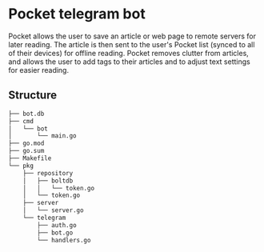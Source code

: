 # Pocket telegram bot
Pocket allows the user to save an article or web page to remote servers for later reading. The article is then sent to the user's Pocket list (synced to all of their devices) for offline reading. Pocket removes clutter from articles, and allows the user to add tags to their articles and to adjust text settings for easier reading.

## Structure
```bash
├── bot.db
├── cmd
│   └── bot
│       └── main.go
├── go.mod
├── go.sum
├── Makefile
└── pkg
    ├── repository
    │   ├── boltdb
    │   │   └── token.go
    │   └── token.go
    ├── server
    │   └── server.go
    └── telegram
        ├── auth.go
        ├── bot.go
        └── handlers.go
```
